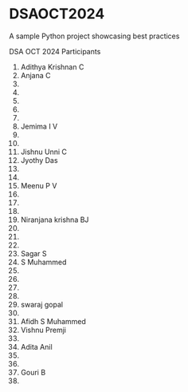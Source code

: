 # DSAOCT2024
A sample Python project showcasing best practices

DSA OCT 2024 Participants


1. Adithya Krishnan C
2. Anjana C
3.
4.
5.
6.
7.
8. Jemima I V
9.
8.
9. Jishnu Unni C
10. Jyothy Das
11.
12.
13. Meenu P V
14.
15.
16.
17. Niranjana krishna BJ
18.
19.
20.
21. Sagar S
20. S Muhammed
21.
22.
23.
24.
25. swaraj gopal
26.
27. Afidh S Muhammed
26. Vishnu Premji
27.
28. Adita Anil
29.
28.
29. Gouri B
29.
